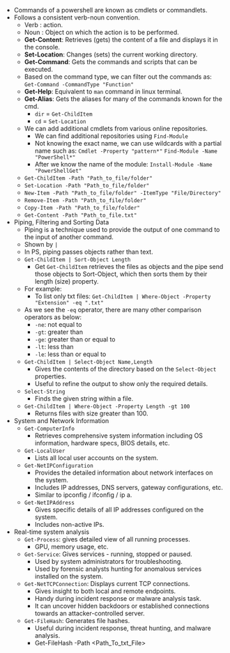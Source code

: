 - Commands of a powershell are known as cmdlets or commandlets.
- Follows a consistent verb-noun convention.
	- Verb : action.
	- Noun : Object on which the action is to be performed.
	- **Get-Content**: Retrieves (gets) the content of a file and displays it in the console.
	- **Set-Location**: Changes (sets) the current working directory.
	- **Get-Command**: Gets the commands and scripts that can be executed.
	- Based on the command type, we can filter out the commands as:
		`Get-Command -CommandType "Function"`
	- **Get-Help**: Equivalent to `man` command in linux terminal.
	- **Get-Alias**: Gets the aliases for many of the commands known for the cmd.
		- `dir` = `Get-ChildItem`
		- `cd` = `Set-Location`
	- We can add additional cmdlets from various online repositories.
		- We can find additional repositories using `Find-Module`
		- Not knowing the exact name, we can use wildcards with a partial name such as:
				`Cmdlet -Property "pattern*"`
				`Find-Module -Name "PowerShell*"`
		- After we know the name of the module:
				`Install-Module -Name "PowerShellGet"`
	- `Get-ChildItem -Path "Path_to_file/folder"`
	- `Set-Location -Path "Path_to_file/folder"`
	- `New-Item -Path "Path_to_file/folder" -ItemType "File/Directory"`
	- `Remove-Item -Path "Path_to_file/folder"`
	- `Copy-Item -Path "Path_to_file/folder"`
	- `Get-Content -Path "Path_to_file.txt"`
- Piping, Filtering and Sorting Data
	- Piping is a technique used to provide the output of one command to the input of another command.
	- Shown by `|`
	- In PS, piping passes objects rather than text.
	- `Get-ChildItem | Sort-Object Length`
		- Get `Get-ChildItem` retrieves the files as objects and the pipe send those objects to Sort-Object, which then sorts them by their length (size) property.
	- For example:
		- To list only txt files:
			`Get-ChildItem | Where-Object -Property "Extension" -eq ".txt"`
	- As we see the `-eq` operator, there are many other comparison operators as below:
		- `-ne`: not equal to
		- `-gt`: greater than
		- `-ge`: greater than or equal to
		- `-lt`: less than
		- `-le`: less than or equal to
	- `Get-ChildItem | Select-Object Name,Length`
		- Gives the contents of the directory based on the `Select-Object` properties.
		- Useful to refine the output to show only the required details.
	- `Select-String`
		- Finds the given string within a file.
	- `Get-ChildItem | Where-Object -Property Length -gt 100`
		- Returns files with size greater than 100.
- System and Network Information
	- `Get-ComputerInfo`
		- Retrieves comprehensive system information including OS information, hardware specs, BIOS details, etc.
	- `Get-LocalUser`
		- Lists all local user accounts on the system.
	- `Get-NetIPConfiguration`
		- Provides the detailed information about network interfaces on the system.
		- Includes IP addresses, DNS servers, gateway configurations, etc.
		- Similar to ipconfig / ifconfig / ip a.
	- `Get-NetIPAddress`
		- Gives specific details of all IP addresses configured on the system.
		- Includes non-active IPs.
- Real-time system analysis
	- `Get-Process`: gives detailed view of all running processes.
		- GPU, memory usage, etc.
	- `Get-Service`: Gives services - running, stopped or paused.
		- Used by system administrators for troubleshooting.
		- Used by forensic analysts hunting for anomalous services installed on the system.
	- `Get-NetTCPConnection`: Displays current TCP connections.
		- Gives insight to both local and remote endpoints.
		- Handy during incident response or malware analysis task.
		- It can uncover hidden backdoors or established connections towards an attacker-controlled server.
	- `Get-FileHash`: Generates file hashes.
		- Useful during incident response, threat hunting, and malware analysis.
		- Get-FileHash -Path <Path_To_txt_File>